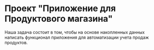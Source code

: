 # Проект "Приложение для Продуктового магазина"
Наша задача состоит в том, чтобы на основе накопленных данных написать функционал приложения для автоматизации учета продаж продуктов.

